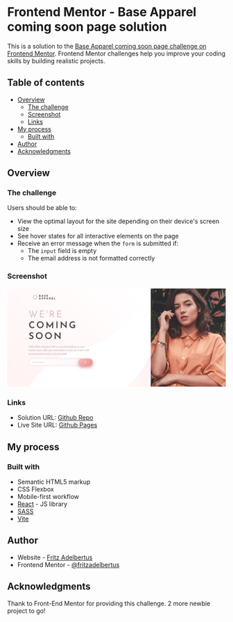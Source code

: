 # Frontend Mentor - Base Apparel coming soon page solution

This is a solution to the [Base Apparel coming soon page challenge on Frontend Mentor](https://www.frontendmentor.io/challenges/base-apparel-coming-soon-page-5d46b47f8db8a7063f9331a0). Frontend Mentor challenges help you improve your coding skills by building realistic projects. 

## Table of contents

- [Overview](#overview)
  - [The challenge](#the-challenge)
  - [Screenshot](#screenshot)
  - [Links](#links)
- [My process](#my-process)
  - [Built with](#built-with)
- [Author](#author)
- [Acknowledgments](#acknowledgments)

## Overview

### The challenge

Users should be able to:

- View the optimal layout for the site depending on their device's screen size
- See hover states for all interactive elements on the page
- Receive an error message when the `form` is submitted if:
  - The `input` field is empty
  - The email address is not formatted correctly

### Screenshot

![](./screenshot.jpg)

### Links

- Solution URL: [Github Repo](https://github.com/fritzadelbertus/FEM_Base-Apparel-Coming-Soon-Page)
- Live Site URL: [Github Pages](https://fritzadelbertus.github.io/FEM_Base-Apparel-Coming-Soon-Page/)

## My process

### Built with

- Semantic HTML5 markup
- CSS Flexbox
- Mobile-first workflow
- [React](https://reactjs.org/) - JS library
- [SASS](https://sass-lang.com/)
- [Vite](https://vitejs.dev/)


## Author

- Website - [Fritz Adelbertus](https://furitsu.site)
- Frontend Mentor - [@fritzadelbertus](https://www.frontendmentor.io/profile/fritzadelbertus)

## Acknowledgments

Thank to Front-End Mentor for providing this challenge. 2 more newbie project to go!
